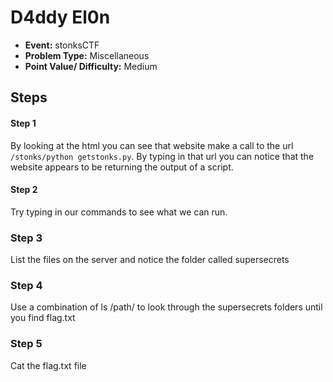 # D4ddy El0n
* **Event:** stonksCTF
* **Problem Type:** Miscellaneous
* **Point Value/ Difficulty:** Medium

## Steps
#### Step 1
By looking at the html you can see that website make a call to the url `/stonks/python getstonks.py`. By typing in that url you can notice that the website appears to be returning the output of a script.

#### Step 2
Try typing in our commands to see what we can run. 

### Step 3
List the files on the server and notice the folder called supersecrets

### Step 4
Use a combination of ls /path/ to look through the supersecrets folders until you find flag.txt

### Step 5
Cat the flag.txt file
